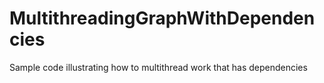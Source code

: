 # MultithreadingGraphWithDependencies
Sample code illustrating how to multithread work that has dependencies
